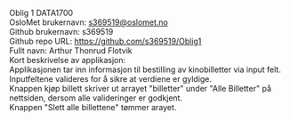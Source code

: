Oblig 1 DATA1700 <br>
OsloMet brukernavn: s369519@oslomet.no <br>
Github brukernavn: s369519 <br>
Github repo URL: https://github.com/s369519/Oblig1 <br>
Fullt navn: Arthur Thonrud Flotvik <br>
Kort beskrivelse av applikasjon: <br>
Applikasjonen tar inn informasjon til bestilling av kinobilletter via input felt. <br>
Inputfeltene valideres for å sikre at verdiene er gyldige. <br>
Knappen kjøp billett skriver ut arrayet "billetter" under "Alle Billetter" på nettsiden, dersom alle valideringer er godkjent. <br>
Knappen "Slett alle billettene" tømmer arayet.
